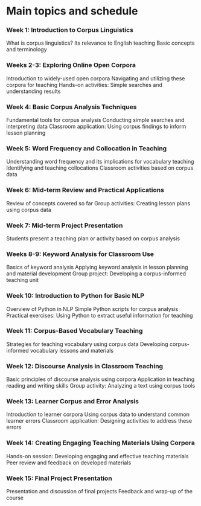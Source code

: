 # Main topics and schedule

### Week 1: Introduction to Corpus Linguistics

What is corpus linguistics?
Its relevance to English teaching
Basic concepts and terminology

### Weeks 2-3: Exploring Online Open Corpora

Introduction to widely-used open corpora
Navigating and utilizing these corpora for teaching
Hands-on activities: Simple searches and understanding results

### Week 4: Basic Corpus Analysis Techniques

Fundamental tools for corpus analysis
Conducting simple searches and interpreting data
Classroom application: Using corpus findings to inform lesson planning

### Week 5: Word Frequency and Collocation in Teaching

Understanding word frequency and its implications for vocabulary teaching
Identifying and teaching collocations
Classroom activities based on corpus data

### Week 6: Mid-term Review and Practical Applications

Review of concepts covered so far
Group activities: Creating lesson plans using corpus data

### Week 7: Mid-term Project Presentation

Students present a teaching plan or activity based on corpus analysis

### Weeks 8-9: Keyword Analysis for Classroom Use

Basics of keyword analysis
Applying keyword analysis in lesson planning and material development
Group project: Developing a corpus-informed teaching unit

### Week 10: Introduction to Python for Basic NLP

Overview of Python in NLP
Simple Python scripts for corpus analysis
Practical exercises: Using Python to extract useful information for teaching

### Week 11: Corpus-Based Vocabulary Teaching

Strategies for teaching vocabulary using corpus data
Developing corpus-informed vocabulary lessons and materials

### Week 12: Discourse Analysis in Classroom Teaching

Basic principles of discourse analysis using corpora
Application in teaching reading and writing skills
Group activity: Analyzing a text using corpus tools

### Week 13: Learner Corpus and Error Analysis

Introduction to learner corpora
Using corpus data to understand common learner errors
Classroom application: Designing activities to address these errors

### Week 14: Creating Engaging Teaching Materials Using Corpora

Hands-on session: Developing engaging and effective teaching materials
Peer review and feedback on developed materials

### Week 15: Final Project Presentation

Presentation and discussion of final projects
Feedback and wrap-up of the course
